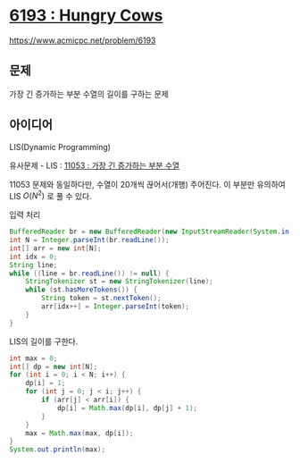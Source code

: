 # [6193 : Hungry Cows](https://www.acmicpc.net/problem/6193)
https://www.acmicpc.net/problem/6193

## 문제
가장 긴 증가하는 부분 수열의 길이를 구하는 문제

## 아이디어
LIS(Dynamic Programming)

유사문제 - LIS : [11053 : 가장 긴 증가하는 부분 수열](https://www.acmicpc.net/problem/11053)

11053 문제와 동일하다만, 수열이 20개씩 끊어서(개행) 주어진다. 이 부분만 유의하여 LIS $O(N^2)$ 로 풀 수 있다.

입력 처리
```java
BufferedReader br = new BufferedReader(new InputStreamReader(System.in));
int N = Integer.parseInt(br.readLine());
int[] arr = new int[N];
int idx = 0;
String line;
while ((line = br.readLine()) != null) {
    StringTokenizer st = new StringTokenizer(line);
    while (st.hasMoreTokens()) {
        String token = st.nextToken();
        arr[idx++] = Integer.parseInt(token);
    }
}
```

LIS의 길이를 구한다.
```java
int max = 0;
int[] dp = new int[N];
for (int i = 0; i < N; i++) {
    dp[i] = 1;
    for (int j = 0; j < i; j++) {
        if (arr[j] < arr[i]) {
            dp[i] = Math.max(dp[i], dp[j] + 1);
        }
    }
    max = Math.max(max, dp[i]);
}
System.out.println(max);
```